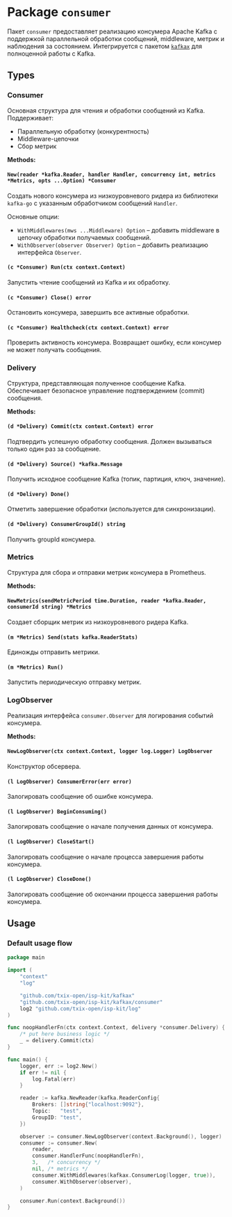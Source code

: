 # Package `consumer`

Пакет `consumer` предоставляет реализацию консумера Apache Kafka с поддержкой параллельной обработки сообщений,
middleware, метрик и наблюдения за состоянием.
Интегрируется с пакетом [`kafkax`](../.) для полноценной работы с Kafka.

## Types

### Consumer

Основная структура для чтения и обработки сообщений из Kafka. Поддерживает:

- Параллельную обработку (конкурентность)
- Middleware-цепочки
- Сбор метрик

**Methods:**

#### `New(reader *kafka.Reader, handler Handler, concurrency int, metrics *Metrics, opts ...Option) *Consumer`

Создать нового консумера из низкоуровневого ридера из библиотеки `kafka-go` с указанным обработчиком сообщений
`Handler`.

Основные опции:

- `WithMiddlewares(mws ...Middleware) Option` – добавить middleware в цепочку обработки получаемых сообщений.
- `WithObserver(observer Observer) Option` – добавить реализацию интерфейса `Observer`.

#### `(c *Consumer) Run(ctx context.Context)`

Запустить чтение сообщений из Kafka и их обработку.

#### `(c *Consumer) Close() error`

Остановить консумера, завершить все активные обработки.

#### `(c *Consumer) Healthcheck(ctx context.Context) error`

Проверить активность консумера. Возвращает ошибку, если консумер не может получать сообщения.

### Delivery

Структура, представляющая полученное сообщение Kafka. Обеспечивает безопасное управление подтверждением (commit)
сообщения.

**Methods:**

#### `(d *Delivery) Commit(ctx context.Context) error`

Подтвердить успешную обработку сообщения. Должен вызываться только один раз за сообщение.

#### `(d *Delivery) Source() *kafka.Message`

Получить исходное сообщение Kafka (топик, партиция, ключ, значение).

#### `(d *Delivery) Done()`

Отметить завершение обработки (используется для синхронизации).

#### `(d *Delivery) ConsumerGroupId() string`

Получить groupId консумера.

### Metrics

Структура для сбора и отправки метрик консумера в Prometheus.

**Methods:**

#### `NewMetrics(sendMetricPeriod time.Duration, reader *kafka.Reader, consumerId string) *Metrics`

Создает сборщик метрик из низкоуровневого ридера Kafka.

#### `(m *Metrics) Send(stats kafka.ReaderStats)`

Единожды отправить метрики.

#### `(m *Metrics) Run()`

Запустить периодическую отправку метрик.

### LogObserver

Реализация интерфейса `consumer.Observer` для логирования событий консумера.

**Methods:**

#### `NewLogObserver(ctx context.Context, logger log.Logger) LogObserver`

Конструктор обсервера.

#### `(l LogObserver) ConsumerError(err error)`

Залогировать сообщение об ошибке консумера.

#### `(l LogObserver) BeginConsuming()`

Залогировать сообщение о начале получения данных от консумера.

#### `(l LogObserver) CloseStart()`

Залогировать сообщение о начале процесса завершения работы консумера.

#### `(l LogObserver) CloseDone()`

Залогировать сообщение об окончании процесса завершения работы консумера.

## Usage

### Default usage flow

```go
package main

import (
	"context"
	"log"

	"github.com/txix-open/isp-kit/kafkax"
	"github.com/txix-open/isp-kit/kafkax/consumer"
	log2 "github.com/txix-open/isp-kit/log"
)

func noopHandlerFn(ctx context.Context, delivery *consumer.Delivery) {
	/* put here business logic */
	_ = delivery.Commit(ctx)
}

func main() {
	logger, err := log2.New()
	if err != nil {
		log.Fatal(err)
	}

	reader := kafka.NewReader(kafka.ReaderConfig{
		Brokers: []string{"localhost:9092"},
		Topic:   "test",
		GroupID: "test",
	})

	observer := consumer.NewLogObserver(context.Background(), logger)
	consumer := consumer.New(
		reader,
		consumer.HandlerFunc(noopHandlerFn),
		3,   /* concurrency */
		nil, /* metrics */
		consumer.WithMiddlewares(kafkax.ConsumerLog(logger, true)),
		consumer.WithObserver(observer),
	)

	consumer.Run(context.Background())
}

```